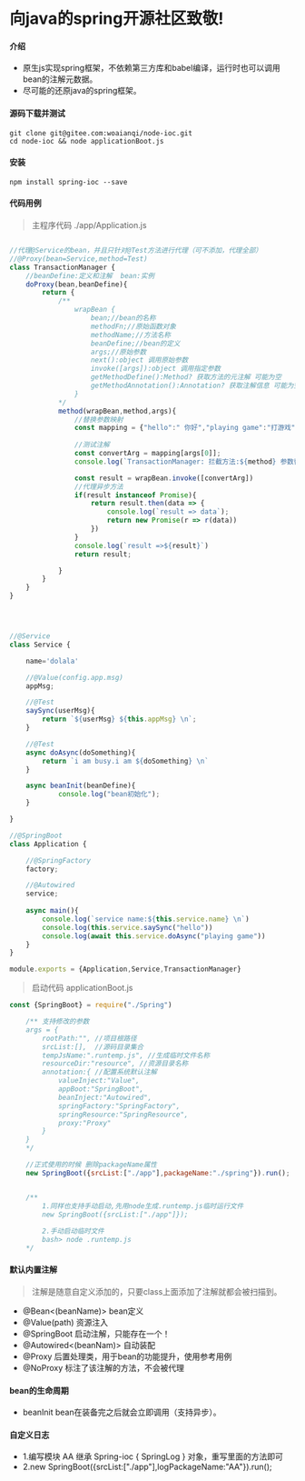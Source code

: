 # 向java的spring开源社区致敬!

#### 介绍
- 原生js实现spring框架，不依赖第三方库和babel编译，运行时也可以调用bean的注解元数据。
- 尽可能的还原java的spring框架。


#### 源码下载并测试
```shell
git clone git@gitee.com:woaianqi/node-ioc.git 
cd node-ioc && node applicationBoot.js
```

#### 安装
```shell
npm install spring-ioc --save
```

#### 代码用例
> 主程序代码 ./app/Application.js
```js

//代理@Service的bean，并且只针对@Test方法进行代理（可不添加，代理全部）
//@Proxy(bean=Service,method=Test)
class TransactionManager {
	//beanDefine:定义和注解  bean:实例
	doProxy(bean,beanDefine){
		return {
			/**
				wrapBean {
					bean;//bean的名称
					methodFn;//原始函数对象
					methodName;//方法名称
					beanDefine;//bean的定义
					args;//原始参数
					next():object 调用原始参数
					invoke([args]):object 调用指定参数
					getMethodDefine():Method? 获取方法的元注解 可能为空
					getMethodAnnotation():Annotation? 获取注解信息 可能为空
				}
			*/
			method(wrapBean,method,args){
				//替换参数映射
				const mapping = {"hello":" 你好","playing game":"打游戏"};
				
				//测试注解
				const convertArg = mapping[args[0]];
				console.log(`TransactionManager: 拦截方法:${method} 参数替换:[${args} => ${convertArg}]`);

				const result = wrapBean.invoke([convertArg])
				//代理异步方法
				if(result instanceof Promise){
					return result.then(data => {
						console.log(`result => data`);
						return new Promise(r => r(data))
					})
				}
				console.log(`result =>${result}`)
				return result;

			}
		}
	}
}




//@Service
class Service {

	name='dolala'

	//@Value(config.app.msg)
	appMsg;

	//@Test
	saySync(userMsg){
		return `${userMsg} ${this.appMsg} \n`;
	}

	//@Test
	async doAsync(doSomething){
		return `i am busy.i am ${doSomething} \n`
	}

	async beanInit(beanDefine){
			console.log("bean初始化");
	}

}

//@SpringBoot
class Application {

	//@SpringFactory
	factory;

	//@Autowired
	service;
	
	async main(){
		console.log(`service name:${this.service.name} \n`)
		console.log(this.service.saySync("hello"))
		console.log(await this.service.doAsync("playing game"))
	}
}

module.exports = {Application,Service,TransactionManager}

````

> 启动代码 applicationBoot.js
```js
const {SpringBoot} = require("./Spring")

	/** 支持修改的参数
	args = {
		rootPath:"", //项目根路径
		srcList:[],  //源码目录集合
		tempJsName:".runtemp.js", //生成临时文件名称
		resourceDir:"resource", //资源目录名称
		annotation:{ //配置系统默认注解
			valueInject:"Value",
			appBoot:"SpringBoot",
			beanInject:"Autowired",
			springFactory:"SpringFactory",
			springResource:"SpringResource",
			proxy:"Proxy"
		}
	}
	*/

	//正式使用的时候 删除packageName属性
	new SpringBoot({srcList:["./app"],packageName:"./spring"}).run();


	/**
		1.同样也支持手动启动,先用node生成.runtemp.js临时运行文件
		new SpringBoot({srcList:["./app"]});
		
		2.手动启动临时文件
		bash> node .runtemp.js
	*/

```



#### 默认内置注解
> 注解是随意自定义添加的，只要class上面添加了注解就都会被扫描到。
- @Bean<(beanName)> bean定义
- @Value(path) 资源注入
- @SpringBoot 启动注解，只能存在一个！
- @Autowired<(beanNam)> 自动装配
- @Proxy 后置处理类，用于bean的功能提升，使用参考用例
- @NoProxy 标注了该注解的方法，不会被代理

#### bean的生命周期
- beanInit bean在装备完之后就会立即调用（支持异步）。


#### 自定义日志
- 1.编写模块 AA 继承 Spring-ioc { SpringLog } 对象，重写里面的方法即可 
- 2.new SpringBoot({srcList:["./app"],logPackageName:"AA"}).run();
